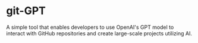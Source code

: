 # git-GPT

A simple tool that enables developers to use OpenAI's GPT model to interact with GitHub repositories and create large-scale projects utilizing AI.
